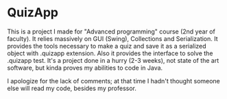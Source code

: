 # QuizApp

This is a project I made for "Advanced programming" course (2nd year of faculty).
It relies massively on GUI (Swing), Collections and Serialization.
It provides the tools necessary to make a quiz and save it as a serialized object with .quizapp extension.
Also it provides the interface to solve the .quizapp test.
It's a project done in a hurry (2-3 weeks), not state of the art software, but kinda proves my abilities to code in Java.

I apologize for the lack of comments; at that time I hadn't thought someone else will read my code, besides my professor.
